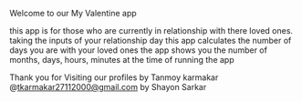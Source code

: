 Welcome to our My Valentine app 

this app is for those who are currently in relationship with there loved ones.
taking the inputs of your relationship day this app calculates the number of days you are with your loved ones 
the app shows you the number of months, days, hours, minutes at the time of running the app

Thank you for Visiting our profiles
by Tanmoy karmakar @tkarmakar27112000@gmail.com
by Shayon Sarkar
